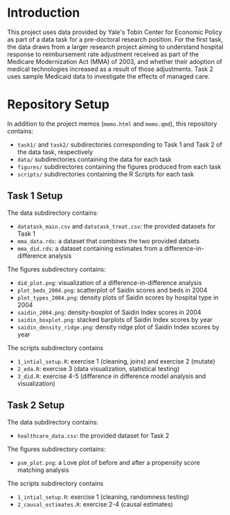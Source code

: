 # Introduction

This project uses data provided by Yale's Tobin Center for Economic Policy as part of a data task for a pre-doctoral research position. For the first task, the data draws from a larger research project aiming to understand hospital response to reimbursement rate adjustment received as part of the Medicare Modernization Act (MMA) of 2003, and whether their adoption of medical technologies increased as a result of those adjustments. Task 2 uses sample Medicaid data to investigate the effects of managed care.

# Repository Setup
In addition to the project memos (`memo.html` and `memo.qmd`), this repository contains:

- `task1/` and `task2/` subdirectories corresponding to Task 1 and Task 2 of the data task, respectively
- `data/` subdirectories containing the data for each task
- `figures/` subdirectores containing the figures produced from each task
- `scripts/` subdirectories containing the R Scripts for each task

## Task 1 Setup
The data subdirectory contains:

- `datatask_main.csv` and `datatask_treat.csv`: the provided datasets for Task 1
- `mma_data.rds`: a dataset that combines the two provided datsets
- `mma_did.rds`: a dataset containing estimates from a difference-in-difference analysis

The figures subdirectory contains:

- `did_plot.png`: visualization of a difference-in-difference analysis
- `plot_beds_2004.png`: scatterplot of Saidin scores and beds in 2004
- `plot_types_2004.png`: density plots of Saidin scores by hospital type in 2004
- `saidin_2004.png`: density-boxplot of Saidin Index scores in 2004
- `saidin_boxplot.png`: stacked barplots of Saidin Index scores by year
- `saidin_density_ridge.png`: density ridge plot of Saidin Index scores by year

The scripts subdirectory contains 

- `1_intial_setup.R`: exercise 1 (cleaning, joins) and exercise 2 (mutate)
- `2_eda.R`: exercise 3 (data visualization, statistical testing)
- `3_did.R`: exercise 4-5 (difference in difference model analysis and visualization)

## Task 2 Setup
The data subdirectory contains:

- `healthcare_data.csv`: the provided dataset for Task 2

The figures subdirectory contains:

- `psm_plot.png`: a Love plot of before and after a propensity score matching analysis

The scripts subdirectory contains 

- `1_intial_setup.R`: exercise 1 (cleaning, randomness testing)
- `2_causal_estimates.R`: exercise 2-4 (causal estimates)

